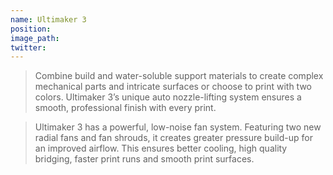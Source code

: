 ```yaml
---
name: Ultimaker 3
position:
image_path:
twitter:
---
```



> Combine build and water-soluble support materials to create complex mechanical parts and intricate surfaces or choose to print with two colors. Ultimaker 3’s unique auto nozzle-lifting system ensures a smooth, professional finish with every print.

> Ultimaker 3 has a powerful, low-noise fan system. Featuring two new radial fans and fan shrouds, it creates greater pressure build-up for an improved airflow. This ensures better cooling, high quality bridging, faster print runs and smooth print surfaces.

&nbsp;